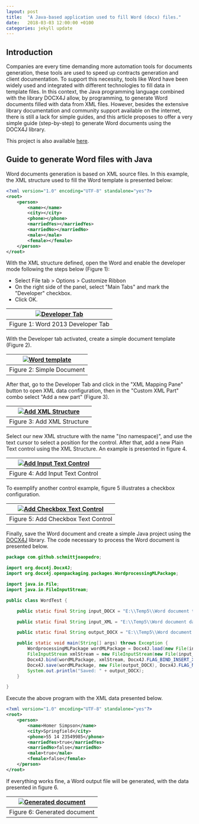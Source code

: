 ```yaml
---
layout: post
title:  "A Java-based application used to fill Word (docx) files."
date:   2018-03-03 12:00:00 +0100
categories: jekyll update
---
```


## Introduction

Companies are every time demanding more automation tools for documents generation, these tools are used to speed up contracts generation and client documentation. To support this necessity, tools like Word have been widely used and integrated with different technologies to fill data in template files. In this context, the Java programming language combined with the library DOCX4J allow, by programming, to generate Word documents filled with data from XML files. However, besides the extensive library documentation and community support available on the internet, there is still a lack for simple guides, and this article proposes to offer a very simple guide (step-by-step) to generate Word documents using the DOCX4J library.

This project is also available [here](https://github.com/schmittjoaopedro/java-word-template-filler).

## Guide to generate Word files with Java

Word documents generation is based on XML source files. In this example, the XML structure used to fill the Word template is presented below:

```xml
<?xml version="1.0" encoding="UTF-8" standalone="yes"?>
<root>
    <person>
        <name></name>
        <city></city>
        <phone></phone>
        <marriedYes></marriedYes>
        <marriedNo></marriedNo>
        <male></male>
        <female></female>
    </person>
</root>
```

With the XML structure defined, open the Word and enable the developer mode following the steps below (Figure 1):
* Select File tab > Options > Customize Ribbon
* On the right side of the panel, select "Main Tabs" and mark the "Developer" checkbox.
* Click OK.

| [![Developer Tab](/assets/imgs/DeveloperTab.png)](/assets/imgs/DeveloperTab.png)  |
|:---:|
| Figure 1: Word 2013 Developer Tab |

With the Developer tab activated, create a simple document template (Figure 2).

| [![Word template](/assets/imgs/DocSimple.png)](/assets/imgs/DocSimple.png)  |
|:---:|
| Figure 2: Simple Document |

After that, go to the Developer Tab and click in the "XML Mapping Pane" button to open XML data configuration, then in the "Custom XML Part" combo select "Add a new part" (Figure 3).

| [![Add XML Structure](/assets/imgs/AddXmlStructure.png)](/assets/imgs/AddXmlStructure.png)  |
|:---:|
| Figure 3: Add XML Structure |

Select our new XML structure with the name "(no namespace)", and use the text cursor to select a position for the control. After that, add a new Plain Text control using the XML Structure. An example is presented in figure 4.

| [![Add Input Text Control](/assets/imgs/AddControls.png)](/assets/imgs/AddControls.png)  |
|:---:|
| Figure 4: Add Input Text Control |

To exemplify another control example, figure 5 illustrates a checkbox configuration.

| [![Add Checkbox Text Control](/assets/imgs/AddCheckControl.png)](/assets/imgs/AddCheckControl.png)  |
|:---:|
| Figure 5: Add Checkbox Text Control |

Finally, save the Word document and create a simple Java project using the [DOCX4J](https://www.docx4java.org/) library. The code necessary to process the Word document is presented below.

```java
package com.github.schmittjoaopedro;

import org.docx4j.Docx4J;
import org.docx4j.openpackaging.packages.WordprocessingMLPackage;

import java.io.File;
import java.io.FileInputStream;

public class WordTest {

    public static final String input_DOCX = "E:\\Temp5\\Word document template.docx";

    public static final String input_XML = "E:\\Temp5\\Word document data.xml";

    public static final String output_DOCX = "E:\\Temp5\\Word document output.docx";

    public static void main(String[] args) throws Exception {
        WordprocessingMLPackage wordMLPackage = Docx4J.load(new File(input_DOCX));
        FileInputStream xmlStream = new FileInputStream(new File(input_XML));
        Docx4J.bind(wordMLPackage, xmlStream, Docx4J.FLAG_BIND_INSERT_XML | Docx4J.FLAG_BIND_BIND_XML | Docx4J.FLAG_BIND_REMOVE_SDT);
        Docx4J.save(wordMLPackage, new File(output_DOCX), Docx4J.FLAG_NONE);
        System.out.println("Saved: " + output_DOCX);
    }

}
```

Execute the above program with the XML data presented below.

```xml
<?xml version="1.0" encoding="UTF-8" standalone="yes"?>
<root>
    <person>
        <name>Homer Simpson</name>
        <city>Springfield</city>
        <phone>55 14 23549985</phone>
        <marriedYes>true</marriedYes>
        <marriedNo>false</marriedNo>
        <male>true</male>
        <female>false</female>
    </person>
</root>
```

If everything works fine, a Word output file will be generated, with the data presented in figure 6.

| [![Generated document](/assets/imgs/Result.png)](/assets/imgs/Result.png)  |
|:---:|
| Figure 6: Generated document |